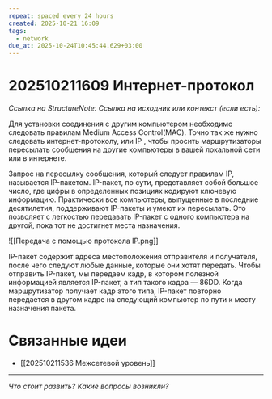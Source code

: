 ```yaml
---
repeat: spaced every 24 hours
created: 2025-10-21 16:09
tags:
  - network
due_at: 2025-10-24T10:45:44.629+03:00
---
```

# 202510211609 Интернет-протокол

*Ссылка на StructureNote:*
*Ссылка на исходник или контекст (если есть):*

Для установки соединения с другим компьютером необходимо следовать правилам Medium Access Control(MAC). Точно так же нужно следовать интернет-протоколу, или IP , чтобы просить маршрутизаторы пересылать сообщения на другие компьютеры в вашей локальной сети или в интернете.

Запрос на пересылку сообщения, который следует правилам IP, называется IP-пакетом. IP-пакет, по сути, представляет собой большое число, где цифры в определенных позициях кодируют ключевую информацию. Практически все компьютеры, выпущенные в последние десятилетия, поддерживают IP-пакеты и умеют их пересылать. Это позволяет с легкостью передавать IP-пакет с одного компьютера на другой, пока тот не достигнет места назначения.

![[Передача с помощью протокола IP.png]]

IP-пакет содержит адреса местоположения отправителя и получателя, после чего следуют любые данные, которые они хотят передать. Чтобы отправить IP-пакет, мы передаем кадр, в котором полезной информацией является IP-пакет, а тип такого кадра — 86DD. Когда маршрутизатор получает кадр этого типа, IP-пакет повторно передается в другом кадре на следующий компьютер по пути к месту назначения пакета.

# Связанные идеи

- [[202510211536 Межсетевой уровень]]

---

*Что стоит развить? Какие вопросы возникли?*
